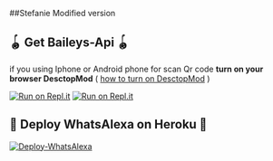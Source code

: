 ##Stefanie Modified version 
## 🪀 Get Baileys-Api 🪀           
  if you using Iphone or Android phone for scan Qr code **turn on your browser DesctopMod**
               ( [how to turn on DesctopMod](https://youtu.be/BPzk5WnvmcI) )
              
 [![Run on Repl.it](https://repl.it/badge/github/quiec/whatsAlfa)](https://replit.com/@SlChaBy/WhatsAlexa-BaileysApi)
 [![Run on Repl.it](https://repl.it/badge/github/quiec/whatsAlfa)](https://replit.com/@TOXICDEVIL/WhatsAlexa)


## 💫 Deploy WhatsAlexa on Heroku 💫

[![Deploy-WhatsAlexa](https://www.herokucdn.com/deploy/button.svg)](https://heroku.com/deploy?template=https://github.com/Kaweeshachamodk/Stefanie-1)

#
